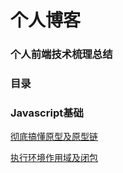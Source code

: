 # 个人博客

### 个人前端技术梳理总结

### 目录

### Javascript基础
[彻底搞懂原型及原型链](https://github.com/salen-ma/Blog/issues/1)

[执行环境作用域及闭包](https://github.com/salen-ma/Blog/issues/2)
